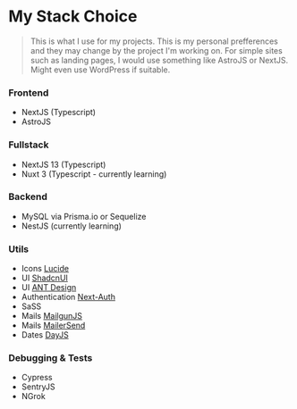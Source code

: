 # My Stack Choice
> This is what I use for my projects. This is my personal prefferences and they may change by the project I'm working on. For simple sites such as landing pages, I would use something like AstroJS or NextJS. Might even use WordPress if suitable.

### Frontend
- NextJS (Typescript)
- AstroJS

### Fullstack
- NextJS 13 (Typescript)
- Nuxt 3 (Typescript - currently learning)

### Backend
- MySQL via Prisma.io or Sequelize
- NestJS (currently learning)

### Utils
- Icons [Lucide](https://lucide.dev/)
- UI [ShadcnUI](https://ui.shadcn.com/)
- UI [ANT Design](https://ant.design/)
- Authentication [Next-Auth](https://next-auth.js.org/)
- SaSS
- Mails [MailgunJS](https://www.mailgun.com/)
- Mails [MailerSend](https://www.mailersend.com/)
- Dates [DayJS](https://day.js.org/)

### Debugging & Tests
- Cypress
- SentryJS
- NGrok
